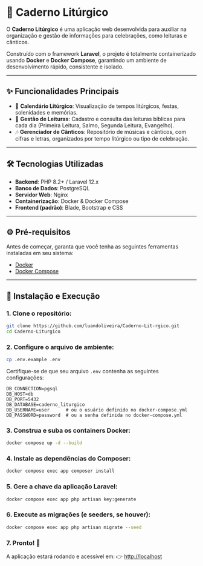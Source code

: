 # 📖 Caderno Litúrgico

O **Caderno Litúrgico** é uma aplicação web desenvolvida para auxiliar na organização e gestão de informações para celebrações, como leituras e cânticos.  

Construído com o framework **Laravel**, o projeto é totalmente containerizado usando **Docker** e **Docker Compose**, garantindo um ambiente de desenvolvimento rápido, consistente e isolado.

---

## ✨ Funcionalidades Principais

- 📅 **Calendário Litúrgico**: Visualização de tempos litúrgicos, festas, solenidades e memórias.  
- 📖 **Gestão de Leituras**: Cadastro e consulta das leituras bíblicas para cada dia (Primeira Leitura, Salmo, Segunda Leitura, Evangelho).  
- 🎶 **Gerenciador de Cânticos**: Repositório de músicas e cânticos, com cifras e letras, organizados por tempo litúrgico ou tipo de celebração.  

---

## 🛠️ Tecnologias Utilizadas

- **Backend**: PHP 8.2+ / Laravel 12.x  
- **Banco de Dados**: PostgreSQL  
- **Servidor Web**: Nginx  
- **Containerização**: Docker & Docker Compose  
- **Frontend (padrão)**: Blade, Bootstrap e CSS  

---

## ⚙️ Pré-requisitos

Antes de começar, garanta que você tenha as seguintes ferramentas instaladas em seu sistema:

- [Docker](https://docs.docker.com/get-docker/)  
- [Docker Compose](https://docs.docker.com/compose/)  

---

## 🚀 Instalação e Execução

### 1. Clone o repositório:

```bash
git clone https://github.com/luandoliveira/Caderno-Lit-rgico.git
cd Caderno-Liturgico
````

### 2. Configure o arquivo de ambiente:

```bash
cp .env.example .env
```

Certifique-se de que seu arquivo `.env` contenha as seguintes configurações:

```env
DB_CONNECTION=pgsql
DB_HOST=db
DB_PORT=5432
DB_DATABASE=caderno_liturgico
DB_USERNAME=user      # ou o usuário definido no docker-compose.yml
DB_PASSWORD=password  # ou a senha definida no docker-compose.yml
```

### 3. Construa e suba os containers Docker:

```bash
docker compose up -d --build
```

### 4. Instale as dependências do Composer:

```bash
docker compose exec app composer install
```

### 5. Gere a chave da aplicação Laravel:

```bash
docker compose exec app php artisan key:generate
```

### 6. Execute as migrações (e seeders, se houver):

```bash
docker compose exec app php artisan migrate --seed
```

### 7. Pronto! 🎉

A aplicação estará rodando e acessível em:
👉 [http://localhost](http://localhost)


